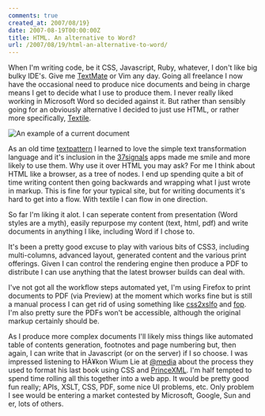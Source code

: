 ```yaml
---
comments: true
created_at: 2007/08/19}
date: 2007-08-19T00:00:00Z
title: HTML. An alternative to Word?
url: /2007/08/19/html-an-alternative-to-word/
---
```


When I'm writing code, be it CSS, Javascript, Ruby, whatever, I don't like big bulky IDE's. Give me [TextMate](http://macromates.com/) or Vim any day. Going all freelance I now have the occasional need to produce nice documents and being in charge means I get to decide what I use to produce them. I never really liked working in Microsoft Word so decided against it. But rather than sensibly going for an obviously alternative I decided to just use HTML, or rather more specifically, [Textile](http://textism.com/tools/textile/).

![An example of a current document](http://morethanseven.net/_assets/media/imgOnlineDocs.png "An example of a current document")

As an old time [textpattern](http://textpattern.com) I learned to love the simple text transformation language and it's inclusion in the [37signals](http://37signals.com) apps made me smile and more likely to use them. Why use it over HTML you may ask? For me I think about HTML like a browser, as a tree of nodes. I end up spending quite a bit of time writing content then going backwards and wrapping what I just wrote in markup. This is fine for your typical site, but for writing documents it's hard to get into a flow. With textile I can flow in one direction.

So far I'm liking it alot. I can seperate content from presentation (Word styles are a myth), easily repurpose my content (text, html, pdf) and write documents in anything I like, including Word if I chose to.

It's been a pretty good excuse to play with various bits of CSS3, including multi-columns, advanced layout, generated content and the various print offerings. Given I can control the rendering engine then produce a PDF to distribute I can use anything that the latest browser builds can deal with.

I've not got all the workflow steps automated yet, I'm using Firefox to print documents to PDF (via Preview) at the moment which works fine but is still a manual process I can get rid of using something like [css2xslfo](http://www.re.be/css2xslfo/) and [fop](http://xmlgraphics.apache.org/fop/). I'm also pretty sure the PDFs won't be accessible, although the original markup certainly should be.

As I produce more complex documents I'll likely miss things like automated table of contents generation, footnotes and page numbering but, then again, I can write that in Javascript (or on the server) if I so choose. I was impressed listening to HÃ¥kon Wium Lie at [@media](http://vivabit.com/atmedia2007/) about the process they used to format his last book using CSS and [PrinceXML](http://www.princexml.com/). I'm half tempted to spend time rolling all this together into a web app. It would be pretty good fun really; APIs, XSLT, CSS, PDF, some nice UI problems, etc. Only problem I see would be entering a market contested by Microsoft, Google, Sun and er, lots of others.
